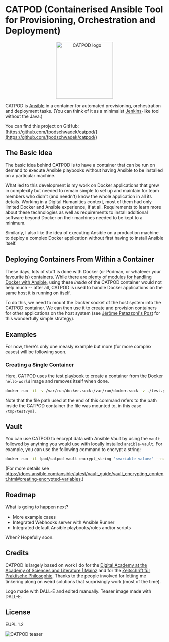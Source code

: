 # CATPOD (Containerised Ansible Tool for Provisioning, Orchestration and Deployment)

<p align="center">
    <img src="https://github.com/fpodschwadek/catpod/blob/main/CATPOD_logo.png" alt="CATPOD logo" width="180">
</p>

CATPOD is [Ansible](https://docs.ansible.com/) in a container for automated provisioning, orchestration and deployment tasks. (You can think of it as a minimalist [Jenkins](https://www.jenkins.io/doc/)-like tool without the Java.)

You can find this project on GitHub: [https://github.com/fpodschwadek/catpod/](https://github.com/fpodschwadek/catpod/)

## The Basic Idea

The basic idea behind CATPOD is to have a container that can be run on demand to execute Ansible playbooks without having Ansible to be installed on a particular machine.

What led to this development is my work on Docker applications that grew in complexity but needed to remain simple to set up and maintain for team members who didn't (and needn't) know the whole application in all its details. Working in a Digital Humanities context, most of them had only limited Docker and Ansible experience, if at all. Requirements to learn more about these technologies as well as requirements to install additional software beyond Docker on their machines needed to be kept to a minimum.

Similarly, I also like the idea of executing Ansible on a production machine to deploy a complex Docker application without first having to install Ansible itself.

## Deploying Containers From Within a Container

These days, lots of stuff is done with Docker (or Podman, or whatever your favourite is) containers. While there are [plenty of modules for handling Docker with Ansible](https://docs.ansible.com/ansible/latest/collections/community/docker/index.html), using these _inside_ of the CATPOD container would not help much -- after all, CATPOD is used to handle Docker applications on the same host it is running on itself.

To do this, we need to mount the Docker socket of the host system into the CATPOD container. We can then use it to create and provision containers for other applications on the host system (see [Jérôme Petazzoni's Post](https://jpetazzo.github.io/2015/09/03/do-not-use-docker-in-docker-for-ci/#the-socket-solution) for this wonderfully simple strategy).

## Examples

For now, there's only one measly example but more (for more complex cases) will be following soon.

### Creating a Single Container

Here, CATPOD uses the [test playbook](https://github.com/fpodschwadek/catpod/blob/main/test.yml) to create a container from the Docker `hello-world` image and removes itself when done.

```bash
docker run -it -v /var/run/docker.sock:/var/run/docker.sock -v ./test.yml:/tmp/test.yml --rm fpod/catpod /tmp/test.yml
```

Note that the file path used at the end of this command refers to the path inside the CATPOD container the file was mounted to, in this case `/tmp/test/yml`.

## Vault

You can use CATPOD to encrypt data with Ansible Vault by using the `vault` followed by anything you would use with locally installed `ansible-vault`. For example, you can use the following command to encrypt a string:

```bash
docker run -it fpod/catpod vault encrypt_string '<variable value>' --name '<variable key>'
```

(For more details see https://docs.ansible.com/ansible/latest/vault_guide/vault_encrypting_content.html#creating-encrypted-variables.)

## Roadmap

What is going to happen next?

- More example cases
- Integrated Webhooks server with Ansible Runner
- Integrated default Ansible playbooks/roles and/or scripts

When? Hopefully soon.

## Credits

CATPOD is largely based on work I do for the [Digital Academy at the Academy of Sciences and Literature | Mainz](https://www.adwmainz.de/en/digitalitaet/digitale-akademie.html) and for the [Zeitschrift für Praktische Philosophie](https://www.praktische-philosophie.org). Thanks to the people involved for letting me tinkering along on weird solutions that surprisingly work (most of the time).

Logo made with DALL-E and edited manually. Teaser image made with DALL-E.

## License

EUPL 1.2

![CATPOD teaser](https://github.com/fpodschwadek/catpod/blob/main/CATPOD_teaser.jpg)
